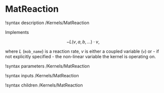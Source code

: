 # MatReaction

!syntax description /Kernels/MatReaction

Implements

$$
-L(v,a,b,\dots)\cdot v,
$$

where $L$ (`mob_name`) is a reaction rate, $v$ is either a coupled variable (`v`)
or - if not explicitly specified - the non-linear variable the kernel is operating on.

!syntax parameters /Kernels/MatReaction

!syntax inputs /Kernels/MatReaction

!syntax children /Kernels/MatReaction
